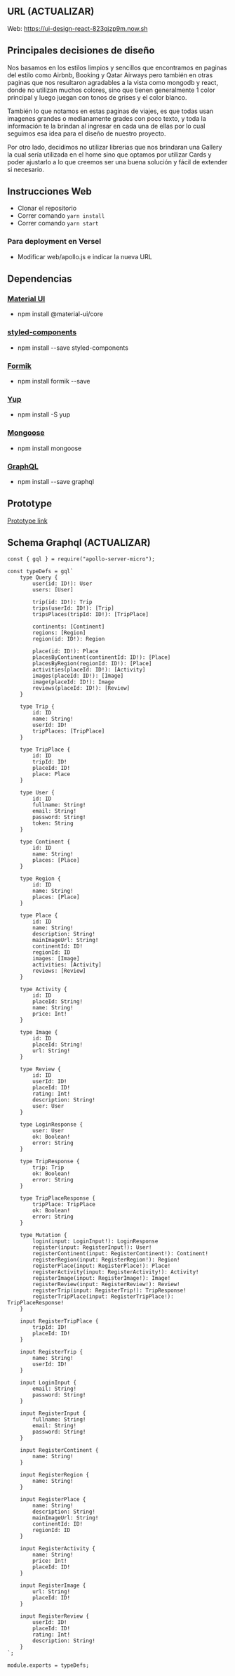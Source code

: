 ## URL (ACTUALIZAR)

Web: https://ui-design-react-823qjzp9m.now.sh

## Principales decisiones de diseño

Nos basamos en los estilos limpios y sencillos que encontramos en paginas del estilo como Airbnb, Booking y Qatar Airways pero también en otras paginas que nos resultaron agradables a la vista como mongodb y react, donde no utilizan muchos colores, sino que tienen generalmente 1 color principal y luego juegan con tonos de grises y el color blanco.

También lo que notamos en estas paginas de viajes, es que todas usan imagenes grandes o medianamente grades con poco texto, y toda la información te la brindan al ingresar en cada una de ellas por lo cual seguimos esa idea para el diseño de nuestro proyecto.

Por otro lado, decidimos no utilizar librerias que nos brindaran una Gallery la cual sería utilizada en el home sino que optamos por utilizar Cards y poder ajustarlo a lo que creemos ser una buena solución y fácil de extender si necesario.

## Instrucciones Web
- Clonar el repositorio 
- Correr comando `yarn install`
- Correr comando `yarn start`

### Para deployment en Versel

- Modificar web/apollo.js e indicar la nueva URL

## Dependencias

### [Material UI](https://material-ui.com/)
- npm install @material-ui/core

### [styled-components](https://styled-components.com/)
- npm install --save styled-components

### [Formik](https://jaredpalmer.com/formik/)
- npm install formik --save

### [Yup](https://www.npmjs.com/package/yup)
- npm install -S yup

### [Mongoose](https://mongoosejs.com)
- npm install mongoose

### [GraphQL](https://graphql.org/)
- npm install --save graphql

## Prototype
[Prototype link](figma.com/file/PFDGyPfof3jsY7bt6dvu2h/Desarrollo-UI?node-id=0%3A1)
 
## Schema Graphql (ACTUALIZAR)

```
const { gql } = require("apollo-server-micro");

const typeDefs = gql`
    type Query {
        user(id: ID!): User
        users: [User]
        
        trip(id: ID!): Trip
        trips(userId: ID!): [Trip]
        tripsPlaces(tripId: ID!): [TripPlace]

        continents: [Continent]
        regions: [Region]
        region(id: ID!): Region

        place(id: ID!): Place
        placesByContinent(continentId: ID!): [Place]
        placesByRegion(regionId: ID!): [Place]
        activities(placeId: ID!): [Activity]
        images(placeId: ID!): [Image]
        image(placeId: ID!): Image
        reviews(placeId: ID!): [Review]
    }

    type Trip {
        id: ID
        name: String!
        userId: ID!
        tripPlaces: [TripPlace]
    }

    type TripPlace {
        id: ID
        tripId: ID!
        placeId: ID!
        place: Place
    }

    type User {
        id: ID
        fullname: String!
        email: String!
        password: String!
        token: String
    }

    type Continent {
        id: ID
        name: String!
        places: [Place]
    }
    
    type Region {
        id: ID
        name: String!
        places: [Place]
    }

    type Place {
        id: ID
        name: String!
        description: String!
        mainImageUrl: String!
        continentId: ID!
        regionId: ID
        images: [Image]
        activities: [Activity]
        reviews: [Review]
    }

    type Activity {
        id: ID
        placeId: String!
        name: String!
        price: Int!
    }

    type Image {
        id: ID
        placeId: String!
        url: String!
    }

    type Review {
        id: ID
        userId: ID!
        placeId: ID!
        rating: Int!
        description: String!
        user: User
    }

    type LoginResponse {
        user: User
        ok: Boolean!
        error: String
    }

    type TripResponse {
        trip: Trip
        ok: Boolean!
        error: String
    }

    type TripPlaceResponse {
        tripPlace: TripPlace
        ok: Boolean!
        error: String
    }

    type Mutation {
        login(input: LoginInput!): LoginResponse
        register(input: RegisterInput!): User!
        registerContinent(input: RegisterContinent!): Continent!
        registerRegion(input: RegisterRegion!): Region!
        registerPlace(input: RegisterPlace!): Place!
        registerActivity(input: RegisterActivity!): Activity!
        registerImage(input: RegisterImage!): Image!
        registerReview(input: RegisterReview!): Review!
        registerTrip(input: RegisterTrip!): TripResponse!
        registerTripPlace(input: RegisterTripPlace!): TripPlaceResponse!
    }

    input RegisterTripPlace {
        tripId: ID!
        placeId: ID!
    }

    input RegisterTrip {
        name: String!
        userId: ID!
    }

    input LoginInput {
        email: String!
        password: String!
    }

    input RegisterInput {
        fullname: String!
        email: String!
        password: String!
    }

    input RegisterContinent {
        name: String!
    }

    input RegisterRegion {
        name: String!
    }

    input RegisterPlace {
        name: String!
        description: String!
        mainImageUrl: String!
        continentId: ID!
        regionId: ID
    }

    input RegisterActivity {
        name: String!
        price: Int!
        placeId: ID!
    }

    input RegisterImage {
        url: String!
        placeId: ID!
    }

    input RegisterReview {
        userId: ID!
        placeId: ID!
        rating: Int!
        description: String!
    }
`;

module.exports = typeDefs;
```
